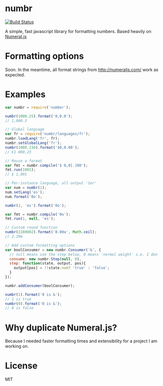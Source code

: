 numbr
=====
[![Build Status](https://travis-ci.org/sulibautista/numbr.svg)](https://travis-ci.org/sulibautista/numbr)

A simple, fast javascript library for formatting numbers. Based heavily on [Numeral.js](https://github.com/adamwdraper/Numeral-js/)


# Formatting options
Soon. In the meantime, all format strings from http://numeraljs.com/ work as expected.

# Examples
```javascript
var numbr = require('number');

numbr(1000.25).format('0,0.0');
// 1,000.3
```

```javascript
// Global language
var fr = require('numbr/languages/fr');
numbr.loadLang('fr', fr);
numbr.setGlobalLang('fr');
numbr(1000.234).format('$0,0.00');
// €1 000,23
```

```javascript
// Reuse a format
var fmt = numbr.compile('$ 0,0[.]00');
fmt.run(1001);
// $ 1,001
```

```javascript
// Per-instance language, all output '1er'
var num = numbr(1);
num.setLang('es');
num.format('0o');

numbr(1, 'es').format('0o');

var fmt = numbr.compile('0o');
fmt.run(1, null, 'es');
```

```javascript
// Custom round function
numbr(2280002).format('0.00a', Math.ceil);
// 2.29m
```

```javascript
// Add custom formatting options
var boolConsumer = new numbr.Consumer('&', {
  // null means use the step below, 0 means 'normal weight' i.e. I don't care about the execution order of this step
  consume: new numbr.Step(null, 0), 
  step: function(state, output, pos){
    output[pos] = !!state.num? 'true' : 'false';
  }
});

numbr.addConsumer(boolConsumer);

numbr(1).format('0 is &');
// 1 is true
numbr(0).format('0 is &');
// 0 is false
```

# Why duplicate Numeral.js?
Because I needed faster formatting times and extensibility for a project I am working on.

# License
MIT
